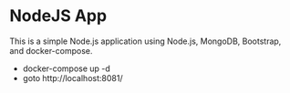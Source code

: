# NodeJS App
This is a simple Node.js application using Node.js, MongoDB, Bootstrap, and docker-compose.

* docker-compose up -d
* goto http://localhost:8081/